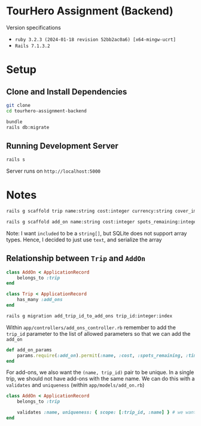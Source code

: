 # TourHero Assignment (Backend)

Version specifications
- `ruby 3.2.3 (2024-01-18 revision 52bb2ac0a6) [x64-mingw-ucrt]`
- `Rails 7.1.3.2`

# Setup

## Clone and Install Dependencies

```sh
git clone
cd tourhero-assignment-backend

bundle
rails db:migrate
```

## Running Development Server

```sh
rails s
```

Server runs on `http://localhost:5000`

# Notes

```sh
rails g scaffold trip name:string cost:integer currency:string cover_image:string country:string start_date:date duration_nights:integer group_size:integer description:text included:text

rails g scaffold add_on name:string cost:integer spots_remaining:integer time_start:datetime time_end:datetime
```

Note: I want `included` to be a `string[]`, but SQLite does not support array types. Hence, I decided to just use `text`, and serialize the array


## Relationship between `Trip` and `AddOn`

```rb
class AddOn < ApplicationRecord
    belongs_to :trip
end

class Trip < ApplicationRecord
    has_many :add_ons
end
```

```sh
rails g migration add_trip_id_to_add_ons trip_id:integer:index
```

Within `app/controllers/add_ons_controller.rb` remember to add the `trip_id` parameter to the list of allowed parameters so that we can add the `add_on`

```rb
def add_on_params
    params.require(:add_on).permit(:name, :cost, :spots_remaining, :time_start, :time_end, :trip_id)
end
```

For add-ons, we also want the `(name, trip_id)` pair to be unique. In a single trip, we should not have add-ons with the same name. We can do this with a `validates` and `uniqueness` (within `app/models/add_on.rb`)

```rb
class AddOn < ApplicationRecord
    belongs_to :trip

    validates :name, uniqueness: { scope: [:trip_id, :name] } # we want (name, trip_id) to be unique
end
```

